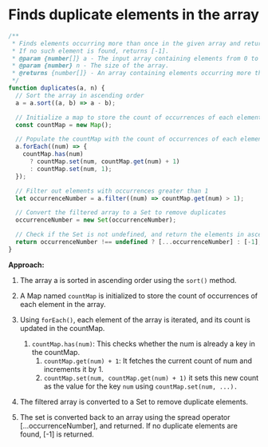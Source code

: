 # Finds duplicate elements in the array

```js
/**
 * Finds elements occurring more than once in the given array and returns them in ascending order.
 * If no such element is found, returns [-1].
 * @param {number[]} a - The input array containing elements from 0 to N-1.
 * @param {number} n - The size of the array.
 * @returns {number[]} - An array containing elements occurring more than once in ascending order, or [-1] if none found.
 */
function duplicates(a, n) {
  // Sort the array in ascending order
  a = a.sort((a, b) => a - b);

  // Initialize a map to store the count of occurrences of each element
  const countMap = new Map();

  // Populate the countMap with the count of occurrences of each element
  a.forEach((num) => {
    countMap.has(num)
      ? countMap.set(num, countMap.get(num) + 1)
      : countMap.set(num, 1);
  });

  // Filter out elements with occurrences greater than 1
  let occurrenceNumber = a.filter((num) => countMap.get(num) > 1);

  // Convert the filtered array to a Set to remove duplicates
  occurrenceNumber = new Set(occurrenceNumber);

  // Check if the Set is not undefined, and return the elements in ascending order
  return occurrenceNumber !== undefined ? [...occurrenceNumber] : [-1];
}
```

**Approach:**

1. The array a is sorted in ascending order using the `sort()` method.
2. A Map named `countMap` is initialized to store the count of occurrences of each element in the array.
3. Using `forEach()`, each element of the array is iterated, and its count is updated in the countMap.

   1. `countMap.has(num)`: This checks whether the num is already a key in the countMap.
      1. `countMap.get(num) + 1`: It fetches the current count of num and increments it by 1.
      2. `countMap.set(num, countMap.get(num) + 1)` it sets this new count as the value for the key `num` using `countMap.set(num, ...).`

4. The filtered array is converted to a Set to remove duplicate elements.
5. The set is converted back to an array using the spread operator [...occurrenceNumber], and returned. If no duplicate elements are found, [-1] is returned.
